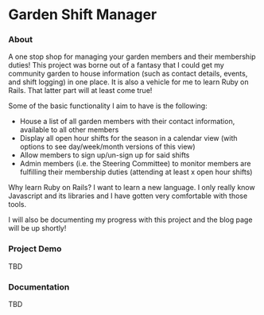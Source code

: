 # Garden Shift Manager

### About 
A one stop shop for managing your garden members and their membership duties! This project was borne out of a fantasy that I could get my community garden to house information (such as contact details, events, and shift logging) in one place. It is also a vehicle for me to learn Ruby on Rails. That latter part will at least come true! 

Some of the basic functionality I aim to have is the following:

- House a list of all garden members with their contact information, available to all other members
- Display all open hour shifts for the season in a calendar view (with options to see day/week/month versions of this view)
- Allow members to sign up/un-sign up for said shifts
- Admin members (i.e. the Steering Committee) to monitor members are fulfilling their membership duties (attending at least x open hour shifts)

Why learn Ruby on Rails? I want to learn a new language. I only really know Javascript and its libraries and I have gotten very comfortable with those tools. 

I will also be documenting my progress with this project and the blog page will be up shortly!

### Project Demo
TBD

### Documentation
TBD
